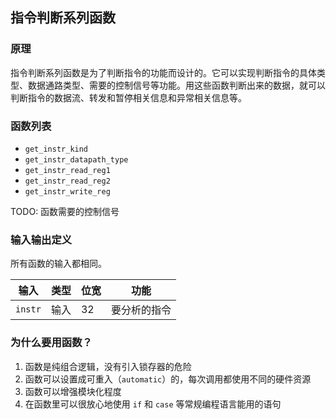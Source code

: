 ## 指令判断系列函数

### 原理

指令判断系列函数是为了判断指令的功能而设计的。它可以实现判断指令的具体类型、数据通路类型、需要的控制信号等功能。用这些函数判断出来的数据，就可以判断指令的数据流、转发和暂停相关信息和异常相关信息等。

### 函数列表

* `get_instr_kind`
* `get_instr_datapath_type`
* `get_instr_read_reg1`
* `get_instr_read_reg2`
* `get_instr_write_reg`

TODO: 函数需要的控制信号

### 输入输出定义

所有函数的输入都相同。

输入 | 类型 | 位宽 | 功能
--- | --- | --- | ---
`instr` | 输入 | 32 | 要分析的指令

### 为什么要用函数？

1. 函数是纯组合逻辑，没有引入锁存器的危险
2. 函数可以设置成可重入（`automatic`）的，每次调用都使用不同的硬件资源
3. 函数可以增强模块化程度
4. 在函数里可以很放心地使用 `if` 和 `case` 等常规编程语言能用的语句

